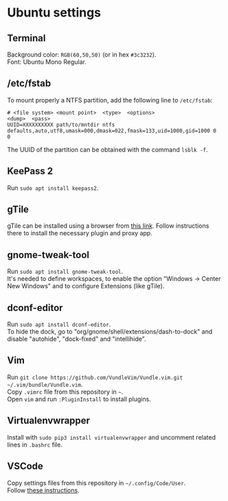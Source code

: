 # Ubuntu settings

## Terminal
Background color: `RGB(60,50,50)` (or in hex `#3c3232`).  
Font: Ubuntu Mono Regular.

## /etc/fstab
To mount properly a NTFS partition, add the following line to `/etc/fstab`:
```
# <file system> <mount point>  <type>  <options>                                                          <dump>  <pass>
UUID=XXXXXXXXXX path/to/mntdir ntfs    defaults,auto,utf8,umask=000,dmask=022,fmask=133,uid=1000,gid=1000 0       0
```
The UUID of the partition can be obtained with the command `lsblk -f`.

## KeePass 2
Run `sudo apt install keepass2`.

## gTile
gTile can be installed using a browser from [this link](https://extensions.gnome.org/).
Follow instructions there to install the necessary plugin and proxy app.

## gnome-tweak-tool
Run `sudo apt install gnome-tweak-tool`.  
It's needed to define workspaces, to enable the option "Windows -> Center New Windows" and to configure Extensions (like gTile).

## dconf-editor
Run `sudo apt install dconf-editor`.  
To hide the dock, go to "org/gnome/shell/extensions/dash-to-dock" and disable "autohide", "dock-fixed" and "intellihide".

## Vim
Run `git clone https://github.com/VundleVim/Vundle.vim.git ~/.vim/bundle/Vundle.vim`.  
Copy `.vimrc` file from this repository in `~`.  
Open `vim` and run `:PluginInstall` to install plugins.

## Virtualenvwrapper
Install with `sudo pip3 install virtualenvwrapper` and uncomment related lines in `.bashrc` file.  

## VSCode
Copy settings files from this repository in `~/.config/Code/User`.  
Follow [these instructions](https://hdd512mb.wordpress.com/2019/03/06/visual-studio-code-is-unable-to-watch-for-file-changes-in-this-large-workspace-in-linux-os/).
